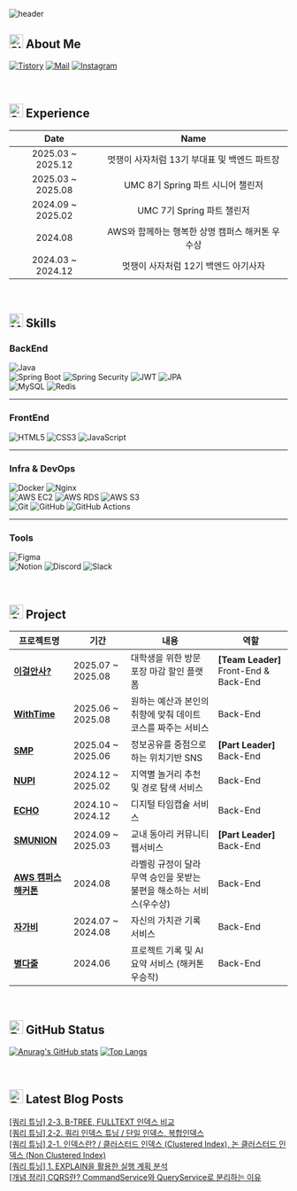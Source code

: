 ![header](https://capsule-render.vercel.app/api?type=speech&color=auto&text=Hi%20I'm%20%20-nl-Developer%20Jimyeong🧑‍💻&fontSize=40&height=160&fontAlignY=30)

## <img src="https://raw.githubusercontent.com/Tarikul-Islam-Anik/Animated-Fluent-Emojis/master/Emojis/Smilies/Slightly%20Smiling%20Face.png" alt="Slightly Smiling Face" width="25" height="25" /> About Me
[![Tistory](https://img.shields.io/badge/끊임없는%20탐구-%23121011.svg?style=for-the-badge&tistory-000000?style=flat-square&logo=tistory&logoColor=white)](https://learning-study.tistory.com/)
[![Mail](https://img.shields.io/badge/Mail:%20kjm021221@icloud.com-4479A1?style=for-the-badge&logo=gmail&logoColor=white)](mailto:kjm021221@icloud.com)
[![Instagram](https://img.shields.io/badge/@kjm021221-%23E4405F.svg?style=for-the-badge&logo=Instagram&logoColor=white)](https://www.instagram.com/kjm021221/)

<br>

## <img src="https://raw.githubusercontent.com/Tarikul-Islam-Anik/Animated-Fluent-Emojis/master/Emojis/Objects/Spiral%20Notepad.png" alt="Spiral Notepad" width="25" height="25" /> Experience
|       Date        |                      Name                      |
| :---------------: | :--------------------------------------------------: |
| 2025.03 ~ 2025.12 | 멋쟁이 사자처럼 13기 부대표 및 백엔드 파트장               |
| 2025.03 ~ 2025.08 | UMC 8기 Spring 파트 시니어 챌린저    |
| 2024.09 ~ 2025.02 | UMC 7기 Spring 파트 챌린저      |
| 2024.08 | AWS와 함께하는 행복한 상명 캠퍼스 해커톤 우수상      |
| 2024.03 ~ 2024.12 | 멋쟁이 사자처럼 12기 백엔드 아기사자          |


<br>

## <img src="https://raw.githubusercontent.com/Tarikul-Islam-Anik/Animated-Fluent-Emojis/master/Emojis/People%20with%20professions/Man%20Technologist%20Medium-Light%20Skin%20Tone.png" alt="Man Technologist Medium-Light Skin Tone" width="25" height="25" /> Skills
### BackEnd
![Java](https://img.shields.io/badge/java-%23ED8B00.svg?style=for-the-badge&logo=openjdk&logoColor=white)
<br>
![Spring Boot](https://img.shields.io/badge/spring%20boot-%236DB33F.svg?style=for-the-badge&logo=springboot&logoColor=white)
![Spring Security](https://img.shields.io/badge/Security-4A4A4A?style=for-the-badge&logo=springsecurity&logoColor=white)
![JWT](https://img.shields.io/badge/JWT-black?style=for-the-badge&logo=JSON%20web%20tokens)
![JPA](https://img.shields.io/badge/JPA-DD0031?style=for-the-badge&logo=hibernate&logoColor=white)
<br>
![MySQL](https://img.shields.io/badge/mysql-4479A1.svg?style=for-the-badge&logo=mysql&logoColor=white)
![Redis](https://img.shields.io/badge/redis-%23DD0031.svg?style=for-the-badge&logo=redis&logoColor=white)

---

### FrontEnd
![HTML5](https://img.shields.io/badge/html5-%23E34F26.svg?style=for-the-badge&logo=html5&logoColor=white)
![CSS3](https://img.shields.io/badge/css3-%231572B6.svg?style=for-the-badge&logo=css3&logoColor=white)
![JavaScript](https://img.shields.io/badge/javascript-%23323330.svg?style=for-the-badge&logo=javascript&logoColor=%23F7DF1E)

---

### Infra & DevOps
![Docker](https://img.shields.io/badge/docker-%230db7ed.svg?style=for-the-badge&logo=docker&logoColor=white)
![Nginx](https://img.shields.io/badge/nginx-%23009639.svg?style=for-the-badge&logo=nginx&logoColor=white)
<br>
![AWS EC2](https://img.shields.io/badge/AWS%20EC2-%23FF9900.svg?style=for-the-badge&logo=amazon-aws&logoColor=white)
![AWS RDS](https://img.shields.io/badge/AWS%20RDS-%230072C6.svg?style=for-the-badge&logo=microsoftazure&logoColor=white)
![AWS S3](https://img.shields.io/badge/AWS%20S3-FF9900?style=for-the-badge&logo=amazons3&logoColor=white)
<br>
![Git](https://img.shields.io/badge/git-%23F05033.svg?style=for-the-badge&logo=git&logoColor=white)
![GitHub](https://img.shields.io/badge/github-%23121011.svg?style=for-the-badge&logo=github&logoColor=white)
![GitHub Actions](https://img.shields.io/badge/github%20actions-%232671E5.svg?style=for-the-badge&logo=githubactions&logoColor=white)

---

### Tools
![Figma](https://img.shields.io/badge/figma-%23F24E1E.svg?style=for-the-badge&logo=figma&logoColor=white)
<br>
![Notion](https://img.shields.io/badge/Notion-%23000000.svg?style=for-the-badge&logo=notion&logoColor=white)
![Discord](https://img.shields.io/badge/Discord-%235865F2.svg?style=for-the-badge&logo=discord&logoColor=white)
![Slack](https://img.shields.io/badge/Slack-4A154B?style=for-the-badge&logo=slack&logoColor=white)


<br>

## <img src="https://raw.githubusercontent.com/Tarikul-Islam-Anik/Animated-Fluent-Emojis/master/Emojis/Objects/Camera%20with%20Flash.png" alt="Camera with Flash" width="25" height="25" /> Project
| 프로젝트명 | 기간 | 내용 | 역할 |
|------------|-----------|------------------------------|---------------------|
| **[이걸안사?](https://github.com/LikeLion13-Central-Team1)** | 2025.07 ~ 2025.08 | 대학생을 위한 방문 포장 마감 할인 플랫폼 | **[Team Leader]** Front-End & Back-End |
| **[WithTime](https://github.com/WithTime12/WithTimeBE)** | 2025.06 ~ 2025.08 | 원하는 예산과 본인의 취향에 맞춰 데이트 코스를 짜주는 서비스 | Back-End |
| **[SMP](https://github.com/SMUMC-8th/SPRING_A)** | 2025.04 ~ 2025.06 | 정보공유를 중점으로하는 위치기반 SNS | **[Part Leader]** Back-End |
| **[NUPI](https://github.com/Nupi-UMC/BackEnd)** | 2024.12 ~ 2025.02 | 지역별 놀거리 추천 및 경로 탐색 서비스 | Back-End |
| **[ECHO](https://github.com/SMUMC-7th/Team-A-BE)** | 2024.10 ~ 2024.12 | 디지털 타임캡슐 서비스 | Back-End |
| **[SMUNION](https://github.com/SMUNION/SMUNION-BE)** | 2024.09 ~ 2025.03 | 교내 동아리 커뮤니티 웹서비스 | **[Part Leader]** Back-End |
| **[AWS 캠퍼스 해커톤](https://github.com/smu-hack-13/hack-server)** | 2024.08 | 라벨링 규정이 달라 무역 승인을 못받는 불편을 해소하는 서비스(우수상) | Back-End |
| **[자가비](https://github.com/Zagabi-LikeLion/BackEnd)** | 2024.07 ~ 2024.08 | 자신의 가치관 기록 서비스 | Back-End |
| **[별다줄](https://github.com/LikeLion12-Team3/Team3-Back)** | 2024.06 | 프로젝트 기록 및 AI 요약 서비스 (해커톤 우승작) | Back-End |

<br>

## <img src="https://raw.githubusercontent.com/Tarikul-Islam-Anik/Animated-Fluent-Emojis/master/Emojis/Objects/Bar%20Chart.png" alt="Bar Chart" width="25" height="25" /> GitHub Status
[![Anurag's GitHub stats](https://github-readme-stats.vercel.app/api?username=wlaud2000)](https://github.com/anuraghazra/github-readme-stats)
[![Top Langs](https://github-readme-stats.vercel.app/api/top-langs/?username=wlaud2000&layout=compact&hide=r,jupyter%20notebook,c%23&exclude_repo=roharui.github.io)](https://github.com/anuraghazra/github-readme-stats)

<br>

## <img src="https://raw.githubusercontent.com/Tarikul-Islam-Anik/Animated-Fluent-Emojis/master/Emojis/Objects/Books.png" alt="Books" width="25" height="25" /> Latest Blog Posts

<a href=https://learning-study.tistory.com/entry/%EC%BF%BC%EB%A6%AC-%ED%8A%9C%EB%8B%9D-2-3-B-TREE-FULLTEXT-%EC%9D%B8%EB%8D%B1%EC%8A%A4-%EB%B9%84%EA%B5%90>[쿼리 튜닝] 2-3. B-TREE, FULLTEXT 인덱스 비교</a></br><a href=https://learning-study.tistory.com/entry/%EC%BF%BC%EB%A6%AC-%ED%8A%9C%EB%8B%9D-2-2-%EC%BF%BC%EB%A6%AC-%EC%9D%B8%EB%8D%B1%EC%8A%A4-%ED%8A%9C%EB%8B%9D-%EB%8B%A8%EC%9D%BC-%EC%9D%B8%EB%8D%B1%EC%8A%A4-%EB%B3%B5%ED%95%A9%EC%9D%B8%EB%8D%B1%EC%8A%A4>[쿼리 튜닝] 2-2. 쿼리 인덱스 튜닝 / 단일 인덱스, 복합인덱스</a></br><a href=https://learning-study.tistory.com/entry/%EC%BF%BC%EB%A6%AC-%ED%8A%9C%EB%8B%9D-%EC%9D%B8%EB%8D%B1%EC%8A%A4%EB%9E%80-%ED%81%B4%EB%9F%AC%EC%8A%A4%ED%84%B0%EB%93%9C-%EC%9D%B8%EB%8D%B1%EC%8A%A4-Clustered-Index-%EB%85%BC-%ED%81%B4%EB%9F%AC%EC%8A%A4%ED%84%B0%EB%93%9C-%EC%9D%B8%EB%8D%B1%EC%8A%A4-Non-Clustered-Index>[쿼리 튜닝] 2-1. 인덱스란? / 클러스터드 인덱스 (Clustered Index), 논 클러스터드 인덱스 (Non Clustered Index)</a></br><a href=https://learning-study.tistory.com/entry/%EC%BF%BC%EB%A6%AC-%ED%8A%9C%EB%8B%9D-EXPLAIN%EC%9D%84-%ED%99%9C%EC%9A%A9%ED%95%9C-%EC%8B%A4%ED%96%89-%EA%B3%84%ED%9A%8D-%EB%B6%84%EC%84%9D>[쿼리 튜닝] 1. EXPLAIN을 활용한 실행 계획 분석</a></br><a href=https://learning-study.tistory.com/entry/%EA%B0%9C%EB%85%90-%EC%A0%95%EB%A6%AC-CQRS%EB%9E%80-CommandService%EC%99%80-QueryService%EB%A1%9C-%EB%B6%84%EB%A6%AC%ED%95%98%EB%8A%94-%EC%9D%B4%EC%9C%A0>[개념 정리] CQRS란? CommandService와 QueryService로 분리하는 이유</a></br>
